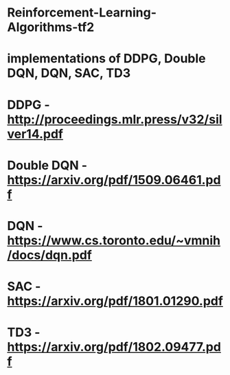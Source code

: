 # Reinforcement-Learning-Algorithms-tf2
# implementations of DDPG, Double DQN, DQN, SAC, TD3
# DDPG - http://proceedings.mlr.press/v32/silver14.pdf
# Double DQN - https://arxiv.org/pdf/1509.06461.pdf
# DQN - https://www.cs.toronto.edu/~vmnih/docs/dqn.pdf
# SAC - https://arxiv.org/pdf/1801.01290.pdf
# TD3 - https://arxiv.org/pdf/1802.09477.pdf
